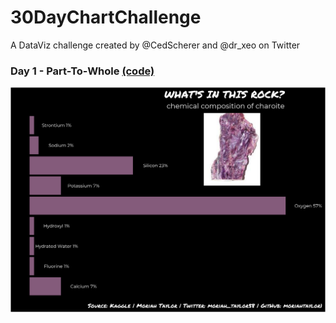 # 30DayChartChallenge
A DataViz challenge created by @CedScherer and @dr_xeo on Twitter

### Day 1 - Part-To-Whole [(code)](https://github.com/moriahtaylor1/30DayChartChallenge/blob/main/Day01-PartToWhole/Day1-PartToWhole.Rmd)
![.Plots/Day01-PartToWhole.png](https://github.com/moriahtaylor1/30DayChartChallenge/blob/main/Plots/Day01-PartToWhole.png)
